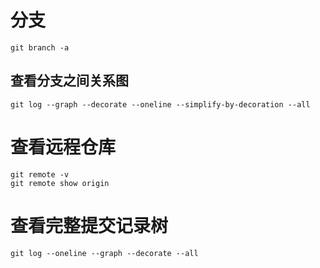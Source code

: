 # 分支
```SHELL
git branch -a
```
## 查看分支之间关系图
```SHELL
git log --graph --decorate --oneline --simplify-by-decoration --all
```

# 查看远程仓库
```SHELL
git remote -v
git remote show origin
```

# 查看完整提交记录树
```SHELL
git log --oneline --graph --decorate --all
```